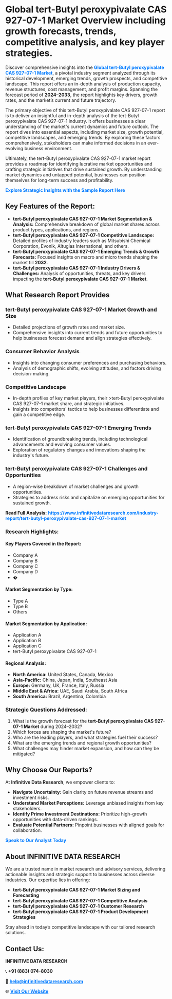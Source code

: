 <h1>Global tert-Butyl peroxypivalate CAS 927-07-1 Market Overview including growth forecasts, trends, competitive analysis, and key player strategies.</h1>
<p>
Discover comprehensive insights into the 
<a href="https://www.infinitivedataresearch.com/industry-report/tert-butyl-peroxypivalate-cas-927-07-1-market" rel="dofollow" style="color: #007BFF; text-decoration: none;"><strong>Global tert-Butyl peroxypivalate CAS 927-07-1 Market</strong></a>, a pivotal industry segment analyzed through its historical development, emerging trends, growth prospects, and competitive landscape. This report offers an in-depth analysis of production capacity, revenue structures, cost management, and profit margins. Spanning the forecast period of <strong>2024–2033</strong>, the report highlights key drivers, growth rates, and the market’s current and future trajectory.
</p>
<p>
The primary objective of this tert-Butyl peroxypivalate CAS 927-07-1 report is to deliver an insightful and in-depth analysis of the tert-Butyl peroxypivalate CAS 927-07-1 industry. It offers businesses a clear understanding of the market's current dynamics and future outlook. The report dives into essential aspects, including market size, growth potential, competitive landscapes, and emerging trends. By exploring these factors comprehensively, stakeholders can make informed decisions in an ever-evolving business environment.
</p>
<p>
Ultimately, the tert-Butyl peroxypivalate CAS 927-07-1 market report provides a roadmap for identifying lucrative market opportunities and crafting strategic initiatives that drive sustained growth. By understanding market dynamics and untapped potential, businesses can position themselves for long-term success and profitability.
</p>
<p>
<a href="https://www.infinitivedataresearch.com/request-sample/reportId=111163" style="color: #007BFF; text-decoration: none;"><strong>Explore Strategic Insights with the Sample Report Here</strong></a>
</p>

<h2>Key Features of the Report:</h2>
<ul>
<li><strong>tert-Butyl peroxypivalate CAS 927-07-1 Market Segmentation & Analysis:</strong> Comprehensive breakdown of global market shares across product types, applications, and regions.</li>
<li><strong>tert-Butyl peroxypivalate CAS 927-07-1 Competitive Landscape:</strong> Detailed profiles of industry leaders such as Mitsubishi Chemical Corporation, Evonik, Altuglas International, and others.</li>
<li><strong>tert-Butyl peroxypivalate CAS 927-07-1 Emerging Trends & Growth Forecasts:</strong> Focused insights on macro and micro trends shaping the market till <strong>2032</strong>.</li>
<li><strong>tert-Butyl peroxypivalate CAS 927-07-1 Industry Drivers & Challenges:</strong> Analysis of opportunities, threats, and key drivers impacting the <strong>tert-Butyl peroxypivalate CAS 927-07-1 Market</strong>.</li>
</ul>

<h2>What Research Report Provides</h2>
<h3>tert-Butyl peroxypivalate CAS 927-07-1 Market Growth and Size</h3>
<ul>
<li>Detailed projections of growth rates and market size.</li>
<li>Comprehensive insights into current trends and future opportunities to help businesses forecast demand and align strategies effectively.</li>
</ul>

<h3>Consumer Behavior Analysis</h3>
<ul>
<li>Insights into changing consumer preferences and purchasing behaviors.</li>
<li>Analysis of demographic shifts, evolving attitudes, and factors driving decision-making.</li>
</ul>

<h3>Competitive Landscape</h3>
<ul>
<li>In-depth profiles of key market players, their >tert-Butyl peroxypivalate CAS 927-07-1 market share, and strategic initiatives.</li>
<li>Insights into competitors' tactics to help businesses differentiate and gain a competitive edge.</li>
</ul>

<h3>tert-Butyl peroxypivalate CAS 927-07-1 Emerging Trends</h3>
<ul>
<li>Identification of groundbreaking trends, including technological advancements and evolving consumer values.</li>
<li>Exploration of regulatory changes and innovations shaping the industry's future.</li>
</ul>

<h3>tert-Butyl peroxypivalate CAS 927-07-1 Challenges and Opportunities</h3>
<ul>
<li>A region-wise breakdown of market challenges and growth opportunities.</li>
<li>Strategies to address risks and capitalize on emerging opportunities for sustained growth.</li>
</ul>
<p><strong>Read Full Analysis:</strong> <a href="https://www.infinitivedataresearch.com/industry-report/tert-butyl-peroxypivalate-cas-927-07-1-market" rel="dofollow" style="color: #007BFF; text-decoration: none;"><strong>https://www.infinitivedataresearch.com/industry-report/tert-butyl-peroxypivalate-cas-927-07-1-market</strong></a></p>
<h3>Research Highlights:</h3>
<h4>Key Players Covered in the Report:</h4>
<ul><li>Company A</li><li>Company B</li><li>Company C</li><li>Company D</li><li>�</li></ul>
<h4>Market Segmentation by Type:</h4>
<ul><li>Type A</li><li>Type B</li><li>Others</li></ul>
<h4>Market Segmentation by Application:</h4>
<ul><li>Application A</li><li>Application B</li><li>Application C</li><li>tert-Butyl peroxypivalate CAS 927-07-1</li></ul>

<h4>Regional Analysis:</h4>
<ul>
<li><strong>North America:</strong> United States, Canada, Mexico</li>
<li><strong>Asia-Pacific:</strong> China, Japan, India, Southeast Asia</li>
<li><strong>Europe:</strong> Germany, UK, France, Italy, Russia</li>
<li><strong>Middle East & Africa:</strong> UAE, Saudi Arabia, South Africa</li>
<li><strong>South America:</strong> Brazil, Argentina, Colombia</li>
</ul>

<h3>Strategic Questions Addressed:</h3>
<ol>
<li>What is the growth forecast for the <strong>tert-Butyl peroxypivalate CAS 927-07-1 Market</strong> during 2024–2032?</li>
<li>Which forces are shaping the market's future?</li>
<li>Who are the leading players, and what strategies fuel their success?</li>
<li>What are the emerging trends and regional growth opportunities?</li>
<li>What challenges may hinder market expansion, and how can they be mitigated?</li>
</ol>

<h2>Why Choose Our Reports?</h2>
<p>At <strong>Infinitive Data Research</strong>, we empower clients to:</p>
<ul>
<li><strong>Navigate Uncertainty:</strong> Gain clarity on future revenue streams and investment risks.</li>
<li><strong>Understand Market Perceptions:</strong> Leverage unbiased insights from key stakeholders.</li>
<li><strong>Identify Prime Investment Destinations:</strong> Prioritize high-growth opportunities with data-driven rankings.</li>
<li><strong>Evaluate Potential Partners:</strong> Pinpoint businesses with aligned goals for collaboration.</li>
</ul>
<p><a href="https://www.infinitivedataresearch.com/industry-report/tert-butyl-peroxypivalate-cas-927-07-1-market" rel="dofollow" style="color: #007BFF; text-decoration: none;"><strong>Speak to Our Analyst Today</strong></a></p>

<h2>About INFINITIVE DATA RESEARCH</h2>
<p>We are a trusted name in market research and advisory services, delivering actionable insights and strategic support to businesses across diverse industries. Our expertise lies in offering:</p>
<ul>
<li><strong>tert-Butyl peroxypivalate CAS 927-07-1 Market Sizing and Forecasting</strong></li>
<li><strong>tert-Butyl peroxypivalate CAS 927-07-1 Competitive Analysis</strong></li>
<li><strong>tert-Butyl peroxypivalate CAS 927-07-1 Customer Research</strong></li>
<li><strong>tert-Butyl peroxypivalate CAS 927-07-1 Product Development Strategies</strong></li>
</ul>
<p>Stay ahead in today’s competitive landscape with our tailored research solutions.</p>

<h2>Contact Us:</h2>
<p><strong>INFINITIVE DATA RESEARCH</strong></p>
<p>📞 <strong>+91 (883) 074-8030</strong></p>
<p>📧 <strong><a href="mailto:help@infinitivedataresearch.com" style="color: #007BFF;">help@infinitivedataresearch.com</a></strong></p>
<p>🌐 <strong><a href="https://www.infinitivedataresearch.com" rel="dofollow" style="color: #007BFF;">Visit Our Website</a></strong></p>